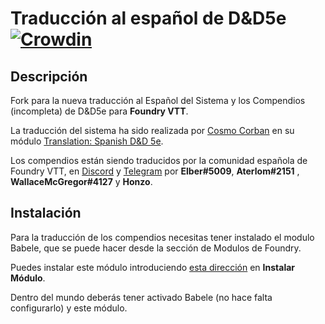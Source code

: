 # Traducción al español de D&D5e [![Crowdin](https://badges.crowdin.net/dnd5e-es-compendium/localized.svg)](https://crowdin.com/project/dnd5e-es-compendium)

## Descripción

Fork para la nueva traducción al Español del Sistema y los Compendios (incompleta) de D&D5e para **Foundry VTT**. 

La traducción del sistema ha sido realizada por [Cosmo Corban](https://gitlab.com/carlosjrlu) en su módulo [Translation: Spanish D&D 5e](https://gitlab.com/carlosjrlu/foundryvtt-dnd5e-lang-es/).

Los compendios están siendo traducidos por la comunidad española de Foundry VTT, en [Discord](https://discord.gg/papqPzS) y [Telegram](https://t.me/FoundryVTT_ES) por **Elber#5009**, **Aterlom#2151** , **WallaceMcGregor#4127** y **Honzo**.

## Instalación

Para la traducción de los compendios necesitas tener instalado el modulo Babele, que se puede hacer desde la sección de Modulos de Foundry.

Puedes instalar este módulo introduciendo [esta dirección](https://raw.githubusercontent.com/HonzoNebro/dnd5e-es-compendium/master/module.json) en **Instalar Módulo**.

Dentro del mundo deberás tener activado Babele (no hace falta configurarlo) y este módulo.
